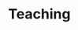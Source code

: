 ---
# An instance of the Experience widget.
# Documentation: https://wowchemy.com/docs/page-builder/
widget: experience

# This file represents a page section.
headless: true

# Order that this section appears on the page.
weight: 100

title: Teaching
subtitle: ''

# Date format for experience
#   Refer to https://wowchemy.com/docs/customization/#date-format
date_format: Jan 2006

# Experiences.
#   Add/remove as many `experience` items below as you like.
#   Required fields are `title`, `company`, and `date_start`.
#   Leave `date_end` empty if it's your current employer.
#   Begin multi-line descriptions with YAML's `|2-` multi-line prefix.
experience:
  - title: Instructor, Introduction to Brain and Cognitive Science
    company: 'Brain and Cognitive Science 100'
    company_url: ''
    company_logo: ''
    location: University of Illinois at Urbana-Champaign
    date_start: '2021-08-23'
    date_end: '2021-12-23'
    description: |2-
        * Added to University 'List of Teachers Ranked as Excellent by Their Students'
        * Select student evaluations:
          * "Emily did a fantastic job at simplifying complex topics so that all the students can understand. She taught at a very reasonable pace and always looked to clarify things if students seemed confused. She is by far one of the best teachers/TAs I've had over the course of my education."
          * "Emily. She was great and probably the best TA that I have ever had. I have nothing but praise for her and her teaching style. She is always able to break something down for the class and constantly walks around during lab to ensure that if we have any questions we can ask them. More TAs need to be like her!"
  - title:  Instructor, Cognitive Processes
    company: 'Psychology 134'
    company_url: ''
    company_logo: ''
    location: University of California, Riverside
    date_start: '2019-01-07'
    date_end: '2019-03-22'
    description: |2-
        * Select student evaluations:
          * "I've had Emily in a couple of discussions. Shes always been a great TA and was always very charismatic and knowledgable of the material. She has great energy and seems very motivated to teach the material. She definitely knows her stuff and finds the best and most efficient way for us to learn the material. I like how she always relates the content to real life situations making it a lot easier to memorize. Thank you, Emily!"
          * "Emily is the reason of why I have been able to pass a previous class and allowed me to have a better understanding of this class. She has always been so incredibly patient through my continuous questions. Her constant helpful examples were the reason that I always was able leave office hours more confidently in my abilities than I came in. No matter how many times she had to reexplained she never seemed angry of frustrated with me and that was a great assistant. I greatly thank her for all the assistance."
  
design:
  columns: '2'
---